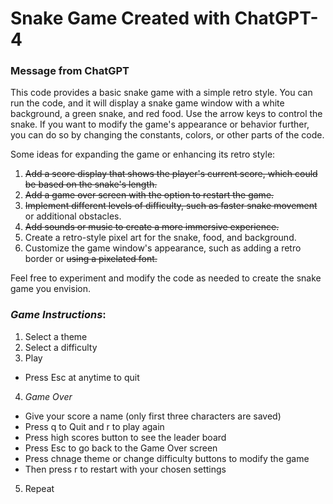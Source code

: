 # Snake Game Created with ChatGPT-4

### Message from ChatGPT
This code provides a basic snake game with a simple retro style. 
You can run the code, and it will display a snake game window with a white background, a green snake, and red food. 
Use the arrow keys to control the snake. 
If you want to modify the game's appearance or behavior further, you can do so by changing the constants, colors, or other parts of the code.

Some ideas for expanding the game or enhancing its retro style:

1. ~~Add a score display that shows the player's current score, which could be based on the snake's length.~~
2. ~~Add a game over screen with the option to restart the game.~~
3. ~~Implement different levels of difficulty, such as faster snake movement~~ or additional obstacles.
4. ~~Add sounds or music to create a more immersive experience.~~
5. Create a retro-style pixel art for the snake, food, and background.
6. Customize the game window's appearance, such as adding a retro border or ~~using a pixelated font.~~

Feel free to experiment and modify the code as needed to create the snake game you envision.

### ***Game Instructions***:
1. Select a theme
2. Select a difficulty
3. Play
- Press Esc at anytime to quit
4. *Game Over*
- Give your score a name (only first three characters are saved)
- Press q to Quit and r to play again
- Press high scores button to see the leader board
- Press Esc to go back to the Game Over screen
- Press chnage theme or change difficulty buttons to modify the game
- Then press r to restart with your chosen settings
5. Repeat